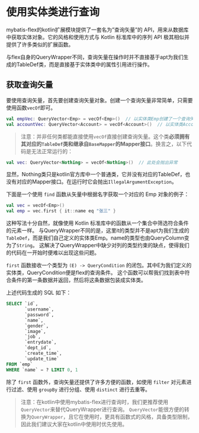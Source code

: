 # 使用实体类进行查询

mybatis-flex的kotlin扩展模块提供了一套名为”查询矢量”的 API，用来从数据库中获取实体对象。它的风格和使用方式与 Kotlin 标准库中的序列 API 极其相似并提供了许多类似的扩展函数。

与flex自身的QueryWrapper不同，查询矢量在操作时并不直接基于apt为我们生成的TableDef类，而是直接基于实体类中的属性引用进行操作。

## 获取查询矢量

要使用查询矢量，首先要创建查询矢量对象。创建一个查询矢量非常简单，只需要使用函数`vecOf`即可。

```kotlin
val empVec: QueryVector<Emp> = vecOf<Emp>()  // 以实体类Emp创建了一个查询矢量
val accountVec: QueryVector<Account> = vecOf<Account>()  // 以实体类Account创建了一个查询矢量
```

> 注意：并非任何类都能直接使用`vecOf`直接创建查询矢量。这个类**必须拥有其对应的`TableDef`类和继承自`BaseMapper`的Mapper接口**。换言之，以下代码是无法正常运行的：

```kotlin
val vec: QueryVector<Nothing> = vecOf<Nothing>()  // 此处会抛出异常
```

显然，Nothing类只是kotlin官方库中一个普通类，它并没有对应的TableDef，也没有对应的Mapper接口。在运行时它会抛出`IllegalArgumentException`。

下面是一个使用 `find` 函数从矢量中根据名字获取一个对应的 Emp 对象的例子：

```kotlin
val vec = vecOf<Emp>()
val emp = vec.first { it::name eq "张三" }
```

这种写法十分自然，就像使用 Kotlin 标准库中的函数从一个集合中筛选符合条件的元素一样。
与QueryWrapper不同的是，这里it的类型并不是apt为我们生成的`TableDef`，而是我们自己定义的实体类Emp。name的类型也由QueryColumn变为了`String`。
这解决了QueryWrapper中缺少对列的类型约束的缺点，使得我们的代码在一开始时便难以出现这些问题。

`first` 函数接收一个类型为 `(E) -> QueryCondition` 的闭包。其中E为我们定义的实体类，QueryCondition便是flex的查询条件。
这个函数可以帮我们找到表中符合条件的第一条数据并返回，然后将这条数据包装成实体类。

上述代码生成的 SQL 如下：

```sql
SELECT `id`,
       `username`,
       `password`,
       `name`,
       `gender`,
       `image`,
       `job`,
       `entrydate`,
       `dept_id`,
       `create_time`,
       `update_time`
FROM `emp`
WHERE `name` = ? LIMIT 0, 1
```

除了 `first` 函数外，查询矢量还提供了许多方便的函数，如使用 `filter` 对元素进行过滤、使用 `groupBy` 进行分组、使用 `distinct` 进行去重等。

> 注意：在kotlin中使用mybatis-flex进行查询时，我们更推荐使用`QueryVector`来替代QueryWrapper进行查询。
> `QueryVector`能很方便的转换为`QueryWrapper`，且它在使用时，更具有函数式的风格，具备类型限制，因此我们建议大家在kotlin中使用时优先使用。
